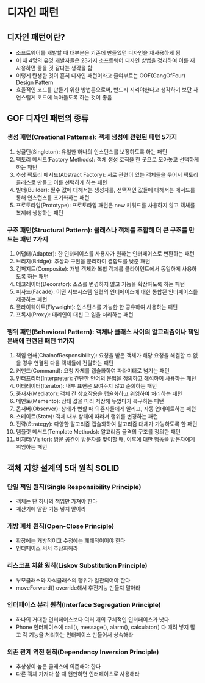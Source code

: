 # 디자인 패턴
## 디자인 패턴이란?
- 소프트웨어를 개발할 때 대부분은 기존에 만들었던 디자인을 재사용하게 됨
- 이 때 4명의 유명 개발자들은 23가지 소프트웨어 디자인 방법을 정리하여 이를 재사용하면 좋을 것 같다는 생각을 함
- 이렇게 탄생한 것이 흔히 디자인 패턴이라고 줄여부르는 GOF(GangOfFour) Design Pattern
- 효율적인 코드를 만들기 위한 방법론으로써, 반드시 지켜야한다고 생각하기 보단 자연스럽게 코드에 녹아들도록 하는 것이 좋음

## GOF 디자인 패턴의 종류
### 생성 패턴(Creational Patterns): 객체 생성에 관련된 패턴 5가지
1. 싱글턴(Singleton): 유일한 하나의 인스턴스를 보장하도록 하는 패턴
2. 팩토리 메서드(Factory Methods): 객체 생성 로직을 한 곳으로 모아놓고 선택하게 하는 패턴
3. 추상 팩토리 메서드(Abstract Factory): 서로 관련이 있는 객체들을 묶어서 팩토리 클래스로 만들고 이를 선택하게 하는 패턴
4. 빌더(Builder): 필수 값에 대해서는 생성자를, 선택적인 값들에 대해서는 메서드를 통해 인스턴스를 초기화하는 패턴
5. 프로토타입(Prototype): 프로토타입 패턴은 new 키워드를 사용하지 않고 객체를 복제해 생성하는 패턴

### 구조 패턴(Structural Pattern): 클래스나 객체를 조합해 더 큰 구조를 만드는 패턴 7가지
1. 어댑터(Adapter): 한 인터페이스를 사용자가 원하는 인터페이스로 변환하는 패턴
2. 브리지(Bridge): 추상과 구현을 분리하여 결합도를 낮춘 패턴
3. 컴퍼지트(Composite): 개별 객체와 복합 객체를 클라이언트에서 동일하게 사용하도록 하는 패턴
4. 데코레이터(Decorator): 소스를 변경하지 않고 기능을 확장하도록 하는 패턴
5. 퍼사드(Facade): 어떤 서브시스템 일련의 인터페이스에 대한 통합된 인터페이스를 제공하는 패턴
6. 플라이웨이트(Flyweight): 인스턴스를 가능한 한 공유하여 사용하는 패턴
7. 프록시(Proxy): 대리인이 대신 그 일을 처리하는 패턴

### 행위 패턴(Behavioral Pattern): 객체나 클래스 사이의 알고리즘이나 책임 분배에 관련된 패턴 11가지
1. 책임 연쇄(ChainofResponsibility): 요청을 받은 객체가 해당 요청을 해결할 수 없을 경우 연결된 다음 객체들에 전달하는 패턴
2. 커맨드(Command): 요청 자체를 캡슐화하여 파라미터로 넘기는 패턴
3. 인터프리터(Interpreter): 간단한 언어의 문법을 정의하고 해석하여 사용하는 패턴
4. 이터레이터(Iterator): 내부 표현은 보여주지 않고 순회하는 패턴
5. 중재자(Mediator): 객체 간 상호작용을 캡슐화하고 위임하여 처리하는 패턴
6. 메멘토(Memento): 상태 값을 미리 저장해 두었다가 복구하는 패턴
7. 옵저버(Observer): 상태가 변할 때 의존자들에게 알리고, 자동 업데이트하는 패턴
8. 스테이트(State): 객체 내부 상태에 따라서 행위를 변경하는 패턴
9. 전략(Strategy): 다양한 알고리즘 캡슐화하여 알고리즘 대체가 가능하도록 한 패턴
10. 템플릿 메서드(Template Methods): 알고리즘 골격의 구조를 정의한 패턴
11. 비지터(Visitor): 방문 공간이 방문자를 맞이할 때, 이후에 대한 행동을 방문자에게 위임하는 패턴

## 객체 지향 설계의 5대 원칙 SOLID
### 단일 책임 원칙(Single Responsibility Principle)
- 객체는 단 하나의 책임만 가져야 한다
- 계산기에 알람 기능 넣지 말아라

### 개방 폐쇄 원칙(Open-Close Principle)
- 확장에는 개방적이고 수정에는 폐쇄적이어야 한다
- 인터페이스 써서 추상화해라

### 리스코프 치환 원칙(Liskov Substitution Principle)
- 부모클래스와 자식클래스의 행위가 일관되어야 한다
- moveForward() override해서 후진기능 만들지 말아라

### 인터페이스 분리 원칙(Interface Segregation Principle)
- 하나의 거대한 인터페이스보다 여러 개의 구체적인 인터페이스가 낫다
- Phone 인터페이스에 call(), message(), alarm(), calculator() 다 때려 넣지 말고 각 기능을 처리하는 인터페이스 만들어서 상속해라

### 의존 관계 역전 원칙(Dependency Inversion Principle)
- 추상성이 높은 클래스에 의존해야 한다
- 다른 객체 가져다 쓸 때 왠만하면 인터페이스로 사용해라